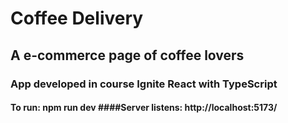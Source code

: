 # Coffee Delivery 

## A e-commerce page of coffee lovers
 
### App developed in course Ignite React with TypeScript

#### To run: npm run dev ####Server listens: http://localhost:5173/